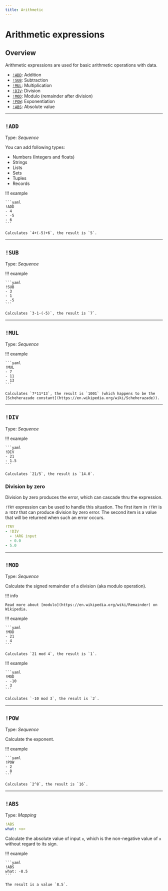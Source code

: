 ```yaml
---
title: Arithmetic
---
```


# Arithmetic expressions

## Overview

Arithmetic expressions are used for basic arithmetic operations with data.

* [`!ADD`](#add): Addition
* [`!SUB`](#sub): Subtraction
* [`!MUL`](#mul): Multiplication
* [`!DIV`](#div): Division
* [`!MOD`](#mod): Modulo (remainder after division)
* [`!POW`](#pow): Exponentiation
* [`!ABS`](#abs): Absolute value


---

## `!ADD`

Type: _Sequence_

You can add following types:

 * Numbers (Integers and floats)
 * Strings
 * Lists
 * Sets
 * Tuples
 * Records

!!! example

    ```yaml
    !ADD
    - 4
    - -5
    - 6
    ```

    Calculates `4+(-5)+6`, the result is `5`.

---

## `!SUB`

Type: _Sequence_

!!! example

    ```yaml
    !SUB
    - 3
    - 1
    - -5
    ```

    Calculates `3-1-(-5)`, the result is `7`.

---


## `!MUL`

Type: _Sequence_

!!! example

    ```yaml
    !MUL
    - 7
    - 11
    - 13
    ```

    Calculates `7*11*13`, the result is `1001` (which happens to be the [Scheherazade constant](https://en.wikipedia.org/wiki/Scheherazade)).

---

## `!DIV`

Type: _Sequence_

!!! example

    ```yaml
    !DIV
    - 21
    - 1.5
    ```

    Calculates `21/5`, the result is `14.0`.


### Division by zero

Division by zero produces the error, which can cascade thru the expression.

`!TRY` expression can be used to handle this situation.
The first item in `!TRY` is a `!DIV` that can produce division by zero error.
The second item is a value that will be returned when such an error occurs.

```yaml
!TRY
- !DIV
  - !ARG input
  - 0.0
- 5.0
```

---

## `!MOD`

Type: _Sequence_

Calculate the signed remainder of a division (aka modulo operation).

!!! info

	Read more about [modulo](https://en.wikipedia.org/wiki/Remainder) on Wikipedia.

!!! example

    ```yaml
    !MOD
    - 21
    - 4
    ```

    Calculates `21 mod 4`, the result is `1`.

!!! example

	```yaml
	!MOD
	- -10
	- 3
	```

	Calculates `-10 mod 3`, the result is `2`.

---

## `!POW`

Type: _Sequence_


Calculate the exponent.

!!! example

    ```yaml
    !POW
    - 2
    - 8
    ```

    Calculates `2^8`, the result is `16`.

---

## `!ABS`

Type: _Mapping_

```yaml
!ABS
what: <x>
```

Calculate the absolute value of input `x`, which is the non-negative value of  `x` without regard to its sign.

!!! example

    ```yaml
    !ABS
    what: -8.5
    ```

    The result is a value `8.5`.
